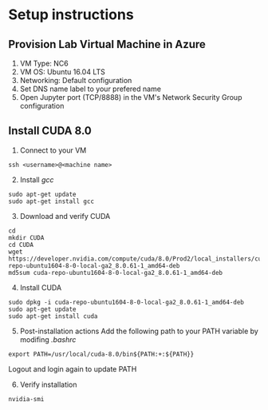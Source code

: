 # Setup instructions
## Provision Lab Virtual Machine in Azure
1. VM Type: NC6  
2. VM OS: Ubuntu 16.04 LTS
3. Networking: Default configuration
4. Set DNS name label to your prefered name
5. Open Jupyter port (TCP/8888) in the VM's Network Security Group configuration
## Install CUDA 8.0
1. Connect to your VM
```
ssh <username>@<machine name>
```
2. Install *gcc*
```
sudo apt-get update
sudo apt-get install gcc
```
3. Download and verify CUDA
```
cd
mkdir CUDA
cd CUDA
wget https://developer.nvidia.com/compute/cuda/8.0/Prod2/local_installers/cuda-repo-ubuntu1604-8-0-local-ga2_8.0.61-1_amd64-deb
md5sum cuda-repo-ubuntu1604-8-0-local-ga2_8.0.61-1_amd64-deb
```
4. Install CUDA
```
sudo dpkg -i cuda-repo-ubuntu1604-8-0-local-ga2_8.0.61-1_amd64-deb
sudo apt-get update
sudo apt-get install cuda
```
5. Post-installation actions
Add the following path to your PATH variable by modifing *.bashrc*
```
export PATH=/usr/local/cuda-8.0/bin${PATH:+:${PATH}}
```
Logout and login again to update PATH

6. Verify installation
```
nvidia-smi
```



